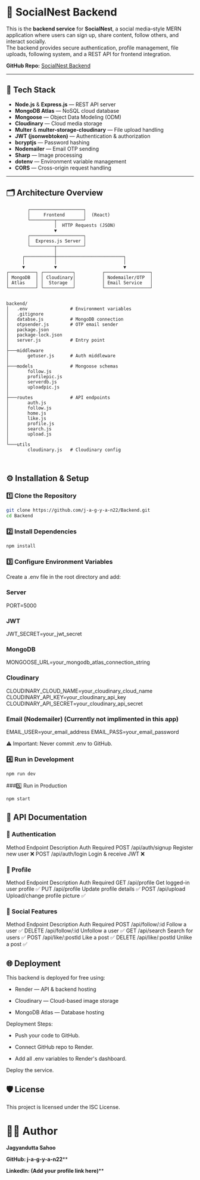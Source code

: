 # 📌 SocialNest Backend

This is the **backend service** for **SocialNest**, a social media–style MERN application where users can sign up, share content, follow others, and interact socially.  
The backend provides secure authentication, profile management, file uploads, following system, and a REST API for frontend integration.

**GitHub Repo:** [SocialNest Backend](https://github.com/j-a-g-y-a-n22/Backend.git)

---

## 🚀 Tech Stack

- **Node.js** & **Express.js** — REST API server
- **MongoDB Atlas** — NoSQL cloud database
- **Mongoose** — Object Data Modeling (ODM)
- **Cloudinary** — Cloud media storage
- **Multer** & **multer-storage-cloudinary** — File upload handling
- **JWT (jsonwebtoken)** — Authentication & authorization
- **bcryptjs** — Password hashing
- **Nodemailer** — Email OTP sending
- **Sharp** — Image processing
- **dotenv** — Environment variable management
- **CORS** — Cross-origin request handling

---

## 🗂 Architecture Overview

```text
        ┌────────────────────┐
        │     Frontend       │  (React)
        └─────────┬──────────┘
                  │  HTTP Requests (JSON)
                  ▼
        ┌────────────────────┐
        │  Express.js Server │
        └─────────┬──────────┘
                  │
      ┌───────────┼─────────────────────────┐
      │           │                         │
      ▼           ▼                         ▼
┌──────────┐ ┌───────────┐          ┌─────────────────┐
│ MongoDB  │ │ Cloudinary│          │ Nodemailer/OTP  │
│ Atlas    │ │  Storage  │          │ Email Service   │
└──────────┘ └───────────┘          └─────────────────┘


backend/
│   .env                # Environment variables
│   .gitignore
│   databse.js          # MongoDB connection
│   otpsender.js        # OTP email sender
│   package.json
│   package-lock.json
│   server.js           # Entry point
│
├───middleware
│       getuser.js      # Auth middleware
│
├───models              # Mongoose schemas
│       follow.js
│       profilepic.js
│       serverdb.js
│       uploadpic.js
│
├───routes              # API endpoints
│       auth.js
│       follow.js
│       home.js
│       like.js
│       profile.js
│       search.js
│       upload.js
│
└───utils
        cloudinary.js   # Cloudinary config



```
## ⚙️ Installation & Setup

### 1️⃣ Clone the Repository
```bash
git clone https://github.com/j-a-g-y-a-n22/Backend.git
cd Backend

```
### 2️⃣ Install Dependencies
```bash
npm install
```
### 3️⃣ Configure Environment Variables
Create a .env file in the root directory and add:
### Server
PORT=5000

### JWT
JWT_SECRET=your_jwt_secret

### MongoDB
MONGOOSE_URL=your_mongodb_atlas_connection_string

### Cloudinary
CLOUDINARY_CLOUD_NAME=your_cloudinary_cloud_name
CLOUDINARY_API_KEY=your_cloudinary_api_key
CLOUDINARY_API_SECRET=your_cloudinary_api_secret

### Email (Nodemailer) (Currently not implimented in this app)
EMAIL_USER=your_email_address
EMAIL_PASS=your_email_password

⚠️ Important: Never commit .env to GitHub.

### 4️⃣ Run in Development
```bash
npm run dev
```
###5️⃣ Run in Production
```bash
npm start
```


## 📌 API Documentation
### 🔑 Authentication
Method	Endpoint	Description	Auth Required
POST	/api/auth/signup	Register new user	❌
POST	/api/auth/login	Login & receive JWT	❌

### 👤 Profile
Method	Endpoint	Description	Auth Required
GET	/api/profile	Get logged-in user profile	✅
PUT	/api/profile	Update profile details	✅
POST	/api/upload	Upload/change profile picture	✅

### 🤝 Social Features
Method	Endpoint	Description	Auth Required
POST	/api/follow/:id	Follow a user	✅
DELETE	/api/follow/:id	Unfollow a user	✅
GET	/api/search	Search for users	✅
POST	/api/like/:postId	Like a post	✅
DELETE	/api/like/:postId	Unlike a post	✅

## 🌐 Deployment

This backend is deployed for free using:

- Render — API & backend hosting

- Cloudinary — Cloud-based image storage

- MongoDB Atlas — Database hosting

Deployment Steps:

- Push your code to GitHub.

- Connect GitHub repo to Render.

- Add all .env variables to Render's dashboard.

Deploy the service.

## 🛡 License
This project is licensed under the ISC License.

# 👨‍💻 Author
**Jagyandutta Sahoo**

**GitHub: j-a-g-y-a-n22****

**LinkedIn: (Add your profile link here)****
